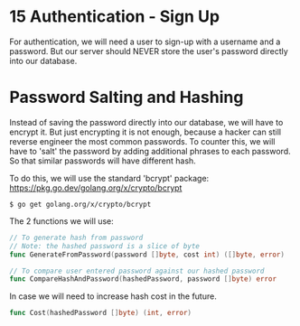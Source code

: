 # 15 Authentication - Sign Up
For authentication, we will need a user to sign-up with a username and a password. 
But our server should NEVER store the user's password directly into our database. 

# Password Salting and Hashing
Instead of saving the password directly into our database, we will have to encrypt it. 
But just encrypting it is not enough, because a hacker can still reverse engineer the most common passwords. 
To counter this, we will have to 'salt' the password by adding additional phrases to each password. 
So that similar passwords will have different hash. 

To do this, we will use the standard 'bcrypt' package:
https://pkg.go.dev/golang.org/x/crypto/bcrypt

```
$ go get golang.org/x/crypto/bcrypt
```
The 2 functions we will use: 
```go
// To generate hash from password
// Note: the hashed password is a slice of byte
func GenerateFromPassword(password []byte, cost int) ([]byte, error)

// To compare user entered password against our hashed password
func CompareHashAndPassword(hashedPassword, password []byte) error
```
In case we will need to increase hash cost in the future.
```go
func Cost(hashedPassword []byte) (int, error)
```
